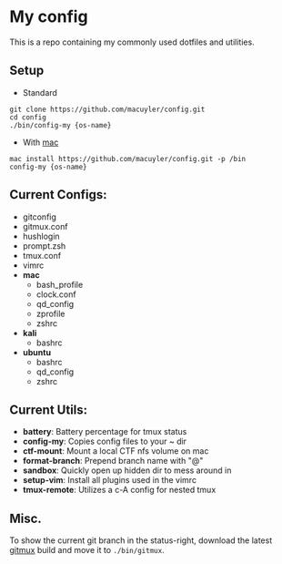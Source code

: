 # My config
This is a repo containing my commonly used dotfiles and utilities.

## Setup
 - Standard
```
git clone https://github.com/macuyler/config.git
cd config
./bin/config-my {os-name}
```
 - With [mac](https://github.com/macuyler/mac)
```
mac install https://github.com/macuyler/config.git -p /bin
config-my {os-name}
```

## Current Configs:
 - gitconfig
 - gitmux.conf
 - hushlogin
 - prompt.zsh
 - tmux.conf
 - vimrc
 - **mac**
   - bash_profile
   - clock.conf
   - qd_config
   - zprofile
   - zshrc
 - **kali**
   - bashrc
 - **ubuntu**
   - bashrc
   - qd_config
   - zshrc

## Current Utils:
 - **battery**: Battery percentage for tmux status
 - **config-my**: Copies config files to your ~ dir
 - **ctf-mount**: Mount a local CTF nfs volume on mac
 - **format-branch**: Prepend branch name with "@"
 - **sandbox**: Quickly open up hidden dir to mess around in
 - **setup-vim**: Install all plugins used in the vimrc
 - **tmux-remote**: Utilizes a c-A config for nested tmux

## Misc.
To show the current git branch in the status-right, download the latest [gitmux](https://github.com/arl/gitmux/releases) build and move it to `./bin/gitmux`.

